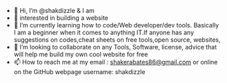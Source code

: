 - 👋 Hi, I’m @shakdizzle & I am 
- 👀 interested in building a website
- 🌱 I’m currently learning how to code/Web
     developer/dev tools. Basically 
     I am a beginner when it comes to 
     anything IT.If anyone has any
     suggestions on codes,cheat sheets
    on free tools,open source, websites,
- 💞️ I’m looking to collaborate on any 
     Tools, Software, license, advice 
    that will help me build my own cool website for free
- 📫 How to reach me at my email : shakerabates86@gmail.com
 or online on the GitHub webpage username: shakdizzle

